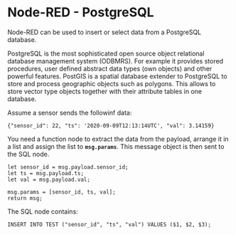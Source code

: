 # Node-RED - PostgreSQL

Node-RED can be used to insert or select data from a PostgreSQL database.

PostgreSQL is the most sophisticated open source object relational database management system (ODBMRS). For example it provides stored procedures, user defined abstract data types (own objects) and other powerful features. PostGIS is a spatial database extender to PostgreSQL to store and process geographic objects such as polygons. This allows to store vector type objects together with their attribute tables in one database.

Assume a sensor sends the followinf data:
```
{"sensor_id": 22, "ts": '2020-09-09T12:13:14UTC', "val": 3.14159}
```

You need a function node to extract the data from the payload, arrange it in a list and assign the list to **`msg.params`**. This message object is then sent to the SQL node.

```
let sensor_id = msg.payload.sensor_id;
let ts = msg.payload.ts;
let val = msg.payload.val;

msg.params = [sensor_id, ts, val];
return msg;
```

The SQL node contains:

```
INSERT INTO TEST ("sensor_id", "ts", "val") VALUES ($1, $2, $3);
```
